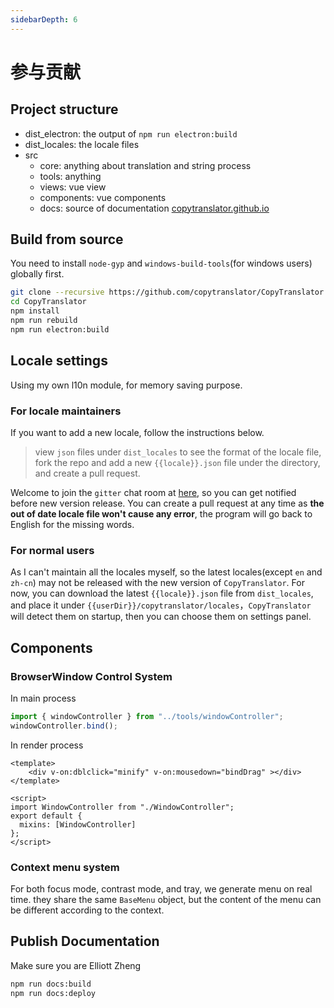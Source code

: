 ```yaml
---
sidebarDepth: 6
---
```


# 参与贡献

## Project structure
- dist_electron: the output of `npm run electron:build`
- dist_locales: the locale files
- src
    - core: anything about translation and string process
    - tools: anything
    - views: vue view
    - components: vue components
    - docs: source of documentation [copytranslator.github.io](https://copytranslator.github.io/)

## Build from source
You need to install `node-gyp` and `windows-build-tools`(for windows users) globally first.
```bash
git clone --recursive https://github.com/copytranslator/CopyTranslator.git
cd CopyTranslator
npm install 
npm run rebuild
npm run electron:build 
```


## Locale settings
Using my own l10n module, for memory saving purpose. 
### For locale maintainers
If you want to add a new locale, follow the instructions below.

> view `json` files under `dist_locales` to see the format of the locale file, fork the repo and add a new `{{locale}}.json` file under the directory, and create a pull request.

Welcome to join the `gitter` chat room at [here](https://gitter.im/CopyTranslator/Lobby?utm_source=share-link&utm_medium=link&utm_campaign=share-link), so you can get notified before new version release. You can create a pull request at any time as **the out of date locale file won't cause any error**, the program will go back to English for the missing words.

### For normal users
As I can't maintain all the locales myself, so the latest locales(except `en` and `zh-cn`) may not be released with the new version of `CopyTranslator`. For now, you can download the latest `{{locale}}.json` file from `dist_locales`, and place it under `{{userDir}}/copytranslator/locales`，`CopyTranslator` will detect them on startup, then you can choose them on settings panel.

## Components
### BrowserWindow Control System
In main process
```ts
import { windowController } from "../tools/windowController";
windowController.bind();
```
In render process

```vue
<template>
    <div v-on:dblclick="minify" v-on:mousedown="bindDrag" ></div>
</template>

<script>
import WindowController from "./WindowController";
export default {
  mixins: [WindowController]
};
</script>
```



### Context menu system
For both focus mode, contrast mode, and tray, we generate menu on real time. they share the same `BaseMenu` object, but the content of the menu can be different according to the context.


## Publish Documentation
Make sure you are Elliott Zheng 
```bash
npm run docs:build
npm run docs:deploy
```